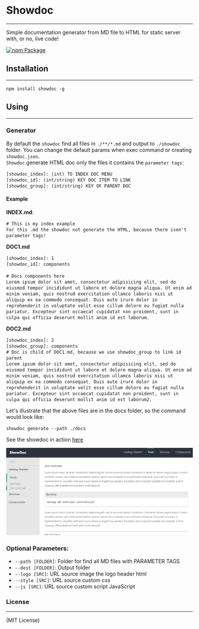 
# Showdoc
-------

Simple documentation generator from MD file to HTML for static server with, or no, live code!

[![npm Package](https://img.shields.io/npm/v/showdoc.svg?style=flat-square)](https://www.npmjs.org/package/showdoc)

## Installation
-------

```
npm install showdoc -g
```

## Using
-------

### Generator

By default the `showdoc` find all files in `./**/*.md` and output to `./showdoc` folder. You can change the default params when exec command or creating `showdoc.json`.  
`Showdoc` generate HTML doc only the files it contains the `parameter tags`:  

```
[showdoc_index]: (int) TO INDEX DOC MENU
[showdoc_id]: (int/string) KEY DOC ITEM TO LINK
[showdoc_group]: (int/string) KEY OF PARENT DOC

```

#### Example

**INDEX.md**:
```
# This is my index example
For this .md the showdoc not generate the HTML, because there isen't parameter tags!
```
**DOC1.md**
```
[showdoc_index]: 1
[showdoc_id]: components

# Docs components here
Lorem ipsum dolor sit amet, consectetur adipisicing elit, sed do eiusmod tempor incididunt ut labore et dolore magna aliqua. Ut enim ad minim veniam, quis nostrud exercitation ullamco laboris nisi ut aliquip ex ea commodo consequat. Duis aute irure dolor in reprehenderit in voluptate velit esse cillum dolore eu fugiat nulla pariatur. Excepteur sint occaecat cupidatat non proident, sunt in culpa qui officia deserunt mollit anim id est laborum.
```
**DOC2.md**
```
[showdoc_index]: 2
[showdoc_group]: components
# Doc is child of DOC1.md, because we use showdoc_group to link id parent
Lorem ipsum dolor sit amet, consectetur adipisicing elit, sed do eiusmod tempor incididunt ut labore et dolore magna aliqua. Ut enim ad minim veniam, quis nostrud exercitation ullamco laboris nisi ut aliquip ex ea commodo consequat. Duis aute irure dolor in reprehenderit in voluptate velit esse cillum dolore eu fugiat nulla pariatur. Excepteur sint occaecat cupidatat non proident, sunt in culpa qui officia deserunt mollit anim id est laborum2.
```

Let's illustrate that the above files are in the docs folder, so the command would look like:

```
showdoc generate --path ./docs
```

See the showdoc in action [here](https://github.com/fabiorogeriosj/mockapp/tree/master/docs)

![Example](example.png)

### Optional Parameters:

- `--path [FOLDER]`:  Folder for find all MD files with PARAMETER TAGS
- `--dest [FOLDER]`:  Output folder
- `--logo [SRC]`:  URL source image the logo header html
- `--style [SRC]`:  URL source custom css
- `--js [SRC]`:  URL source custom script JavaScript


### License
-------

(MIT License)
